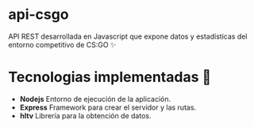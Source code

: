# api-csgo
API REST desarrollada en Javascript que expone datos y estadísticas del entorno competitivo de CS:GO ✨

# Tecnologias implementadas 🧪 
- <b>Nodejs</b> Entorno de ejecución de la aplicación.
- <b>Express</b> Framework para crear el servidor y las rutas.
- <b>hltv</b> Librería para la obtención de datos.
